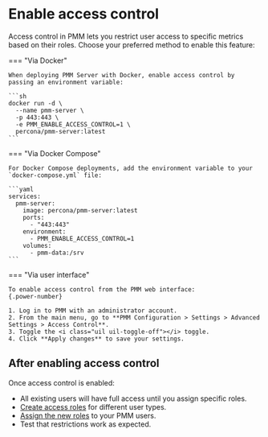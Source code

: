 # Enable access control

Access control in PMM lets you restrict user access to specific metrics based on their roles. 
Choose your preferred method to enable this feature:

=== "Via Docker"

    When deploying PMM Server with Docker, enable access control by passing an environment variable:
    
    ```sh
    docker run -d \
      --name pmm-server \
      -p 443:443 \
      -e PMM_ENABLE_ACCESS_CONTROL=1 \
      percona/pmm-server:latest
    ```

=== "Via Docker Compose"

    For Docker Compose deployments, add the environment variable to your `docker-compose.yml` file:
    
    ```yaml
    services:
      pmm-server:
        image: percona/pmm-server:latest
        ports:
          - "443:443"
        environment:
          - PMM_ENABLE_ACCESS_CONTROL=1
        volumes:
          - pmm-data:/srv
    ```

=== "Via user interface"

    To enable access control from the PMM web interface:
    {.power-number}
    
    1. Log in to PMM with an administrator account.
    2. From the main menu, go to **PMM Configuration > Settings > Advanced Settings > Access Control**.
    3. Toggle the <i class="uil uil-toggle-off"></i> toggle.
    4. Click **Apply changes** to save your settings.

## After enabling access control

Once access control is enabled:

- All existing users will have full access until you assign specific roles.
- [Create access roles](../access-control/create_roles.md) for different user types.
- [Assign the new roles](../index.md) to your PMM users.
- Test that restrictions work as expected.